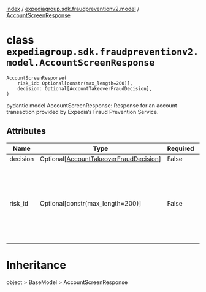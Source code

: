 [index](index.md) /
[expediagroup.sdk.fraudpreventionv2.model](expediagroup.sdk.fraudpreventionv2.model.md)
/ [AccountScreenResponse](AccountScreenResponse.md)

# class `expediagroup.sdk.fraudpreventionv2.model.AccountScreenResponse`

```
AccountScreenResponse(
    risk_id: Optional[constr(max_length=200)],
    decision: Optional[AccountTakeoverFraudDecision],
)
```

pydantic model AccountScreenResponse: Response for an account
transaction provided by Expedia’s Fraud Prevention Service.

## Attributes

| Name     | Type                                                                        | Required | Description                                                                          |
| -------- | --------------------------------------------------------------------------- | -------- | ------------------------------------------------------------------------------------ |
| decision | Optional\[[AccountTakeoverFraudDecision](AccountTakeoverFraudDecision.md)\] | False    | …                                                                                    |
| risk_id  | Optional\[constr(max_length=200)\]                                          | False    | Unique identifier assigned to the transaction by Expedia’s Fraud Prevention Service. |

# Inheritance

object > BaseModel > AccountScreenResponse
